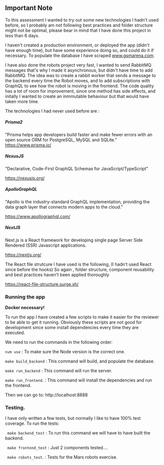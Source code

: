 ## Important Note

To this assessment I wanted to try out some new technologies I hadn't used before, so I probably am not following best practices and folder structure might not be optimal, please bear in mind that I have done this project in less than 6 days. 

I haven't created a production environment, or deployed the app (didn't have enough time), but have some experience doing so, and could do it if necessary.
To populate the database I have scraped www.gsmarena.com.

I have also done the robots project very fast, I wanted to send RabbitMQ messages that's why I made it asynchronous, but didn't have time to add RabbitMQ. The idea was to create a rabbit worker that sends a message to the backend every time the Robot moves, and to add subscriptions with GraphQL to see how the robot is moving in the frontend. The code quality has a lot of room for improvement, since one method has side effects, and initally I wanted to create an inmmutable behaviour but that would have taken more time.

The technologies I had never used before are :

##### Prisma2 
"Prisma helps app developers build faster and
make fewer errors with an open source ORM for PostgreSQL, MySQL and SQLite."
https://www.prisma.io/

##### NexusJS
"Declarative, Code-First GraphQL Schemas for JavaScript/TypeScript"

https://nexusjs.org/


##### ApolloGraphQL
"Apollo is the industry-standard GraphQL implementation, providing the data graph layer that connects modern apps to the cloud."

https://www.apollographql.com/


##### NextJS
 Next.js is a React framework for developing single page Server Side Rendered (SSR) Javascript applications.
 
https://nextjs.org/

The React file strutcure I have used is the following, (I hadn't used React since before the hooks) So again , folder structure, component reusability and best practices haven't been applied thoroughly

https://react-file-structure.surge.sh/


### Running the app

**Docker necessary!**

To run the app I have created a few scripts to make it easier for the reviewer to be able to get it running. Obviously these scripts are not good for development since some install dependencies every time they are executed.

We need to run the commands in the following order:

``` nvm use ```    :   To make sure the Node version is the correct one.

``` make build_backend ```  :   This command will build, and populate the database.

``` make run_backend ```    :   This command will run the server.

``` make run_frontend ```.  :   This command will install the dependencies and run the frontend.

Then we can go to: http://localhost:8888

### Testing.

I have only written a few tests, but normally I like to have 100% test coverage. 
To run the tests:

``` make backend_test```    :   To run this command we will have to have built the backend.

``` make frontend_test```   :   Just 2 components tested....

``` make robots_test```.    :   Tests for the Mars robots exercise.






